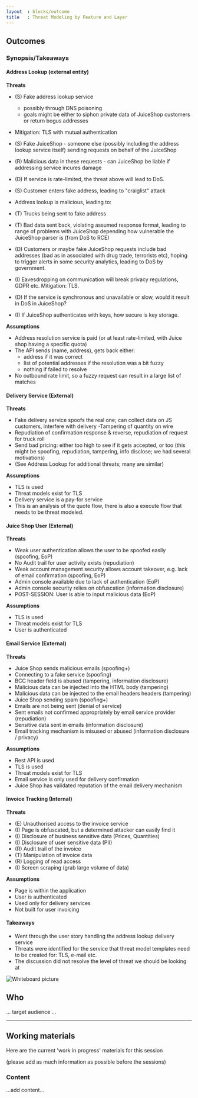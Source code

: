 ```yaml
---
layout  : blocks/outcome
title   : Threat Modeling by Feature and Layer
---
```



## Outcomes

### Synopsis/Takeaways

#### Address Lookup (external entity)

**Threats**

- (S) Fake address lookup service
    - possibly through DNS poisoning
    - goals might be either to siphon private data of JuiceShop customers or return bogus addresses
 - Mitigation: TLS with mutual authentication
    
- (S) Fake JuiceShop - someone else (possibly including the address lookup service itself) sending requests on behalf of the JuiceShop
- (R) Malicious data in these requests - can JuiceShop be liable if addressing service incures damage
    
- (D) If service is rate-limited, the threat above will lead to DoS.

- (S) Customer enters fake address, leading to "craiglist" attack

- Address lookup is malicious, leading to:

- (T) Trucks being sent to fake address
- (T) Bad data sent back, violating assumed response format, leading to range of problems with JuiceShop depending how vulnerable the JuiceShop parser is (from DoS to RCE)

- (D) Customers or maybe fake JuiceShop requests include bad addresses (bad as in associated with drug trade, terrorists etc), hoping to trigger alerts in some security analytics, leading to DoS by government.

- (I) Eavesdropping on communication will break privacy regulations, GDPR etc.
    Mitigation: TLS.

- (D) If the service is synchronous and unavailable or slow, would it result in DoS in JuiceShop?

- (I) If JuiceShop authenticates with keys, how secure is key storage.


**Assumptions**

- Address resolution service is paid (or at least rate-limited, with Juice shop having a specific quota)
- The API sends (name, address), gets back either:
  - address if it was correct
  - list of potential addresses if the resolution was a bit fuzzy
  - nothing if failed to resolve
- No outbound rate limit, so a fuzzy request can result in a large list of matches


#### Delivery Service (External)

**Threats**
- Fake delivery service spoofs the real one; can collect data on JS customers, interfere with delivery
 -Tampering of quantity on wire
 - Repudiation of confirmation response & reverse, repudiation of request for truck roll
 - Send bad pricing: either too high to see if it gets accepted, or too (this might be spoofing, repudiation, tampering, info disclose; we had several motivations)
 - (See Address Lookup for additional threats; many are similar)


**Assumptions**

- TLS is used
- Threat models exist for TLS
- Delivery service is a pay-for service
- This is an analysis of the quote flow, there is also a execute flow that needs to be threat modeled.


#### Juice Shop User (External)

**Threats**

- Weak user authentication allows the user to be spoofed easily (spoofing, EoP)
- No Audit trail for user activity exists (repudiation)
- Weak account management security allows account takeover, e.g. lack of email confirmation (spoofing, EoP)
- Admin console available due to lack of authentication (EoP)
- Admin console security relies on obfuscation (information disclosure)
- POST-SESSION: User is able to input malicious data (EoP)

**Assumptions**

- TLS is used
- Threat models exist for TLS
- User is authenticated

#### Email Service (External)

**Threats**

- Juice Shop sends malicious emails (spoofing+)
- Connecting to a fake service (spoofing)
- BCC header field is abused (tampering, information disclosure)
- Malicious data can be injected into the HTML body (tampering)
- Malicious data can be injected to the email headers headers (tampering)
- Juice Shop sending spam (spoofing+)
- Emails are not being sent (denial of service)
- Sent emails not confirmed appropriately by email service provider (repudiation)
- Sensitive data sent in emails (information disclosure)
- Email tracking mechanism is misused or abused (information disclosure / privacy)

**Assumptions**

- Rest API is used
- TLS is used
- Threat models exist for TLS
- Email service is only used for delivery confirmation
- Juice Shop has validated reputation of the email delivery mechanism

#### Invoice Tracking (Internal)

**Threats**

- (E) Unauthorised access to the invoice service
- (I) Page is obfuscated, but a determined attacker can easily find it
- (I) Disclosure of business sensitive data (Prices, Quantities)
- (I) Disclosure of user sensitive data (PII)
- (R) Audit trail of the invoice
- (T) Manipulation of invoice data
- (R) Logging of read access
- (I) Screen scraping (grab large volume of data)

**Assumptions**

- Page is within the application
- User is authenticated
- Used only for delivery services
- Not built for user invoicing

#### Takeaways

- Went through the user story handling the address lookup delivery service
- Threats were identified for the service that threat model templates need to be created for: TLS, e-mail etc.
- The discussion did not resolve the level of threat we should be looking at

![Whiteboard picture](https://raw.githubusercontent.com/OWASP/owasp-summit-2017/master/Working-Sessions/Threat-Model/whiteboard-photos/By-Feature-and-Layer.jpg)

## Who

... target audience ...

---

## Working materials

Here are the current 'work in progress' materials for this session

(please add as much information as possible before the sessions)

### Content

...add content...
